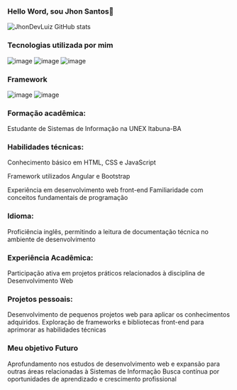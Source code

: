 

### Hello Word, sou Jhon Santos👋
![JhonDevLuiz GitHub stats](https://github-readme-stats.vercel.app/api?username=JhonDeVLuiz&show_icons=true&theme=dark)
### Tecnologias utilizada por mim
![image](https://github.com/JhonDeVLuiz/jhonDevLuiz/assets/144574685/9f6a418c-9198-4dc9-b3e6-7d78a4ade401)
![image](https://github.com/JhonDeVLuiz/jhonDevLuiz/assets/144574685/024959c6-07d6-407c-802e-ecfe3cd0d5da)
 ![image](https://github.com/JhonDeVLuiz/jhonDevLuiz/assets/144574685/e489f84a-8a3b-47f1-8aea-0d99fedfb5ee)

### Framework
![image](https://github.com/JhonDeVLuiz/jhonDevLuiz/assets/144574685/4116c963-caea-4ae5-b718-4a2c47de954e)
![image](https://github.com/JhonDeVLuiz/jhonDevLuiz/assets/144574685/7d509060-02c3-4ee0-b0ba-db27c8982d2a)


### Formação acadêmica:

Estudante de Sistemas de Informação na UNEX Itabuna-BA

### Habilidades técnicas:
Conhecimento básico em HTML, CSS e JavaScript

Framework utilizados Angular e Bootstrap 

Experiência em desenvolvimento web front-end
Familiaridade com conceitos fundamentais de programação

### Idioma:

 Proficiência  inglês, permitindo a leitura de documentação técnica no ambiente de desenvolvimento

### Experiência Acadêmica:

Participação ativa em projetos práticos relacionados à disciplina de Desenvolvimento Web

### Projetos pessoais:

Desenvolvimento de pequenos projetos web para aplicar os conhecimentos adquiridos.
Exploração de frameworks e bibliotecas front-end para aprimorar as habilidades técnicas

### Meu objetivo Futuro

Aprofundamento nos estudos de desenvolvimento web e expansão para outras áreas relacionadas à Sistemas de Informação
Busca contínua por oportunidades de aprendizado e crescimento profissional

